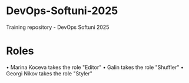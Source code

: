 # DevOps-Softuni-2025
Training repository - DevOps Softuni 2025

# Roles
•	Marina Koceva takes the role "Editor"
•	Galin takes the role "Shuffler"
•	Georgi Nikov takes the role "Styler"
